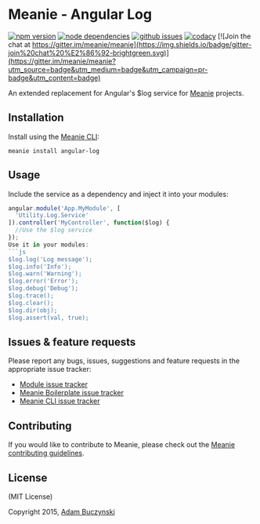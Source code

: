 # Meanie - Angular Log

[![npm version](https://img.shields.io/npm/v/meanie-angular-log.svg)](https://www.npmjs.com/package/meanie-angular-log)
[![node dependencies](https://david-dm.org/meanie/angular-log.svg)](https://david-dm.org/meanie/angular-log)
[![github issues](https://img.shields.io/github/issues/meanie/angular-log.svg)](https://github.com/meanie/angular-log/issues)
[![codacy](https://img.shields.io/codacy/abcdefgh.svg)](https://www.codacy.com/app/meanie/angular-log)
[![Join the chat at https://gitter.im/meanie/meanie](https://img.shields.io/badge/gitter-join%20chat%20%E2%86%92-brightgreen.svg)](https://gitter.im/meanie/meanie?utm_source=badge&utm_medium=badge&utm_campaign=pr-badge&utm_content=badge)

An extended replacement for Angular's $log service for [Meanie](https://github.com/meanie/meanie) projects.

## Installation
Install using the [Meanie CLI](https://www.npmjs.com/package/meanie):
```shell
meanie install angular-log
```

## Usage
Include the service as a dependency and inject it into your modules:
```js
angular.module('App.MyModule', [
  'Utility.Log.Service'
]).controller('MyController', function($log) {
  //Use the $log service
});
Use it in your modules:
```js
$log.log('Log message');
$log.info('Info');
$log.warn('Warning');
$log.error('Error');
$log.debug('Debug');
$log.trace();
$log.clear();
$log.dir(obj);
$log.assert(val, true);
```

## Issues & feature requests
Please report any bugs, issues, suggestions and feature requests in the appropriate issue tracker:
* [Module issue tracker](https://github.com/meanie/angular-log/issues)
* [Meanie Boilerplate issue tracker](https://github.com/meanie/boilerplate/issues)
* [Meanie CLI issue tracker](https://github.com/meanie/meanie/issues)

## Contributing
If you would like to contribute to Meanie, please check out the [Meanie contributing guidelines](https://github.com/meanie/meanie/blob/master/CONTRIBUTING.md).

## License
(MIT License)

Copyright 2015, [Adam Buczynski](http://adambuczynski.com)
